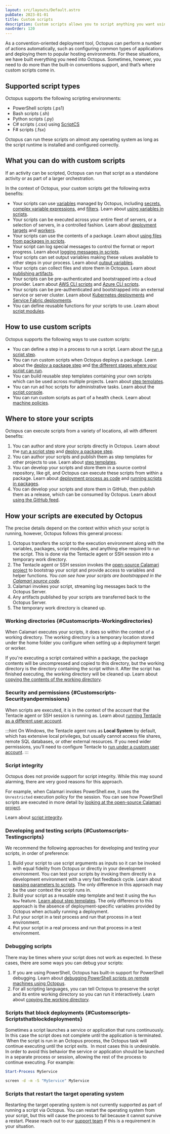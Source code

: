 ```yaml
---
layout: src/layouts/Default.astro
pubDate: 2023-01-01
title: Custom scripts
description: Custom scripts allows you to script anything you want using PowerShell, ScriptCS, F#, Python, or Bash.
navOrder: 120
---
```


As a convention-oriented deployment tool, Octopus can perform a number of actions automatically, such as configuring common types of applications and deploying them to popular hosting environments. For these situations, we have built everything you need into Octopus. Sometimes, however, you need to do more than the built-in conventions support, and that’s where custom scripts come in.

## Supported script types

Octopus supports the following scripting environments:

 - PowerShell scripts (.ps1)
 - Bash scripts (.sh)
 - Python scripts (.py)
 - C# scripts (.csx) using [ScriptCS](https://github.com/scriptcs/scriptcs)
 - F# scripts (.fsx)

 Octopus can run these scripts on almost any operating system as long as the script runtime is installed and configured correctly.

## What you can do with custom scripts

If an activity can be scripted, Octopus can run that script as a standalone activity or as part of a larger orchestration.

In the context of Octopus, your custom scripts get the following extra benefits:

 - Your scripts can use [variables](/docs/projects/variables/) managed by Octopus, including [secrets](/docs/projects/variables/sensitive-variables/), [complex variable expressions](/docs/projects/variables/variable-substitutions/), and [filters](/docs/projects/variables/variable-filters/). Learn about [using variables in scripts](using-variables-in-scripts/).
 - Your scripts can be executed across your entire fleet of servers, or a selection of servers, in a controlled fashion. Learn about [deployment targets](/docs/infrastructure/deployment-targets/) and [workers](/docs/infrastructure/workers/).
 - Your scripts can use the contents of a package. Learn about [using files from packages in scripts](scripts-in-packages/reference-files-within-a-package/).
 - Your script can log special messages to control the format or report progress. Learn about [logging messages in scripts](logging-messages-in-scripts/).
 - Your scripts can set output variables making these values available to other steps in your process. Learn about [output variables](/docs/projects/variables/output-variables/).
 - Your scripts can collect files and store them in Octopus. Learn about [publishing artifacts](/docs/projects/deployment-process/artifacts/).
 - Your scripts can be pre-authenticated and bootstrapped into a cloud provider. Learn about [AWS CLI scripts](aws-cli-scripts/) and [Azure CLI scripts](azure-powershell-scripts/).
 - Your scripts can be pre-authenticated and bootstrapped into an external service or server cluster. Learn about [Kubernetes deployments](/docs/deployments/kubernetes/) and [Service Fabric deployments](/docs/deployments/azure/service-fabric/).
 - You can define reusable functions for your scripts to use. Learn about [script modules](/docs/deployments/custom-scripts/script-modules/).

## How to use custom scripts

Octopus supports the following ways to use custom scripts:

 - You can define a step in a process to run a script. Learn about the [run a script step](run-a-script-step/).
 - You can run custom scripts when Octopus deploys a package. Learn about the [deploy a package step](/docs/deployments/packages/) and [the different stages where your script can run](/docs/deployments/packages/package-deployment-feature-ordering/).
 - You can build reusable step templates containing your own scripts which can be used across multiple projects. Learn about [step templates](/docs/projects/custom-step-templates/).
 - You can run ad hoc scripts for administrative tasks. Learn about the [script console](/docs/administration/managing-infrastructure/script-console/).
 - You can run custom scripts as part of a health check. Learn about [machine policies](/docs/infrastructure/deployment-targets/machine-policies/).

## Where to store your scripts

Octopus can execute scripts from a variety of locations, all with different benefits:

  1. You can author and store your scripts directly in Octopus. Learn about the [run a script step](run-a-script-step/) and [deploy a package step](/docs/deployments/packages/).
  2. You can author your scripts and publish them as step templates for other projects to use. Learn about [step templates](/docs/projects/custom-step-templates/).
  3. You can develop your scripts and store them in a source control repository, like git, and Octopus can execute these scripts from within a package. Learn about [deployment process as code](/docs/deployments/patterns/deployment-process-as-code/) and [running scripts in packages](scripts-in-packages/).
  4. You can develop your scripts and store them in GitHub, then publish them as a release, which can be consumed by Octopus. Learn about [using the GitHub feed](/docs/packaging-applications/package-repositories/github-feeds/).

## How your scripts are executed by Octopus

The precise details depend on the context within which your script is running, however, Octopus follows this general process:

 1. Octopus transfers the script to the execution environment along with the variables, packages, script modules, and anything else required to run the script. This is done via the Tentacle agent or SSH session into a temporary work directory.
 2. The Tentacle agent or SSH session invokes the [open-source Calamari project](https://github.com/OctopusDeploy/Calamari) to bootstrap your script and provide access to variables and helper functions. _You can see how your scripts are bootstrapped in the [Calamari source code](https://github.com/OctopusDeploy/Calamari/tree/master/source/Calamari.Common/Features/Scripting/WindowsPowerShell)._
 3. Calamari invokes your script, streaming log messages back to the Octopus Server.
 4. Any artifacts published by your scripts are transferred back to the Octopus Server.
 5. The temporary work directory is cleaned up.

### Working directories {#Customscripts-Workingdirectories}

When Calamari executes your scripts, it does so within the context of a working directory. The working directory is a temporary location stored under the home folder you configure when setting up a deployment target or worker.

If you're executing a script contained within a package, the package contents will be uncompressed and copied to this directory, but the working directory is the directory containing the script within it. After the script has finished executing, the working directory will be cleaned up. Learn about [copying the contents of the working directory](/docs/support/copy-working-directory/).

### Security and permissions {#Customscripts-Securityandpermissions}

When scripts are executed, it is in the context of the account that the Tentacle agent or SSH session is running as. Learn about [running Tentacle as a different user account](/docs/infrastructure/deployment-targets/tentacle/windows/running-tentacle-under-a-specific-user-account/).

:::hint
On Windows, the Tentacle agent runs as **Local System** by default, which has extensive local privileges, but usually cannot access file shares, remote SQL databases, or other external resources. If you need wider permissions, you’ll need to configure Tentacle to [run under a custom user account](/docs/infrastructure/deployment-targets/tentacle/windows/running-tentacle-under-a-specific-user-account/).
:::

### Script integrity

Octopus does not provide support for script integrity. While this may sound alarming, there are very good reasons for this approach.

For example, when Calamari invokes PowerShell.exe, it uses the `Unrestricted` execution policy for the session. You can see how PowerShell scripts are executed in more detail by [looking at the open-source Calamari project](https://github.com/OctopusDeploy/Calamari/tree/master/source/Calamari.Common/Features/Scripting/WindowsPowerShell/).

Learn about [script integrity](/docs/security/script-integrity/).

### Developing and testing scripts {#Customscripts-Testingscripts}

We recommend the following approaches for developing and testing your scripts, in order of preference:

 1. Build your script to use script arguments as inputs so it can be invoked with equal fidelity from Octopus or directly in your development environment. You can test your scripts by invoking them directly in a development environment with a very fast feedback cycle. Learn about [passing parameters to scripts](passing-parameters-to-scripts/). The only difference in this approach may be the user context the script runs in.
 2. Build your script as a reusable step template and test it using the `Run Now` feature. [Learn about step templates](/docs/projects/custom-step-templates/). The only difference to this approach is the absence of deployment-specific variables provided by Octopus when actually running a deployment.
 3. Put your script in a test process and run that process in a test environment.
 4. Put your script in a real process and run that process in a test environment.

 ### Debugging scripts

 There may be times where your script does not work as expected. In these cases, there are some ways you can debug your scripts:

 1. If you are using PowerShell, Octopus has built-in support for PowerShell debugging. Learn about [debugging PowerShell scripts on remote machines using Octopus](debugging-powershell-scripts/debugging-powershell-scripts-on-remote-machines/).
 2. For all scripting languages, you can tell Octopus to preserve the script and its entire working directory so you can run it interactively. Learn about [copying the working directory](/docs/support/copy-working-directory/).

### Scripts that block deployments {#Customscripts-Scriptsthatblockdeployments}

Sometimes a script launches a service or application that runs continuously. In this case the script does not complete until the application is terminated.  When the script is run in an Octopus process, the Octopus task will continue executing until the script exits.  In most cases this is undesirable. In order to avoid this behavior the service or application should be launched in a separate process or session, allowing the rest of the process to continue executing. For example:

```powershell PowerShell
Start-Process MyService
```

```bash Bash
screen -d -m -S "MyService" MyService
```

### Scripts that restart the target operating system

Restarting the target operating system is not currently supported as part of running a script via Octopus. You can restart the operating system from your script, but this will cause the process to fail because it cannot survive a restart. Please reach out to our [support team](https://octopus.com/support) if this is a requirement in your situation.
